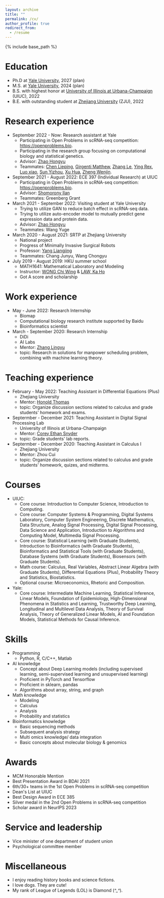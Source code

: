 ```yaml
---
layout: archive
title: ""
permalink: /cv/
author_profile: true
redirect_from:
  - /resume
---
```


{% include base_path %}

Education
======
* Ph.D at [Yale University](https://www.yale.edu/), 2027 (plan)
* M.S. at [Yale University](https://www.yale.edu/), 2024 (plan)
* B.S. with highest honor at [University of Illinois at Urbana-Champaign](https://illinois.edu) (UIUC), 2022
* B.E. with outstanding student at [Zhejiang University](https://www.zju.edu.cn/english) (ZJU), 2022

Research experience
======
* September 2022 - Now: Research assistant at Yale
  * Participating in Open Problems in scRNA-seq competition: https://openproblems.bio. 
  * Participating in the research group focusing on computational biology and statistical genetics.
  * Advisor: [Zhao Hongyu](http://zhaocenter.org)
  * Teammates: [Chen Lieping](https://medicine.yale.edu/lab/chen/), [Girgenti Matthew](https://medicine.yale.edu/profile/matthew_girgenti/), [Zhang Le](https://medicine.yale.edu/profile/le_zhang/), [Ying Rex](https://www.cs.yale.edu/homes/ying-rex/), [Luo xiao](https://luoxiao12.github.io/), [Sun Yizhou](https://web.cs.ucla.edu/~yzsun/), [Xu Hua](https://medicine.yale.edu/profile/hua-xu/), [Zheng Wenjin](https://sbmi.uth.edu/faculty-and-staff/jim-zheng.htm).
* September 2021 - August 2022: ECE 397 (Individual Research) at UIUC
  * Participating in Open Problems in scRNA-seq competition: https://openproblems.bio. 
  * Advisor: [Shomorony Ilan](http://www.ilanshomorony.com)
  * Teammates: Greenberg Grant
* March 2021 - September 2022: Visiting student at Yale University
  * Trying to utilize GAN to reduce batch effect in scRNA-seq data.
  * Trying to utilize auto-encoder model to mutually predict gene expression data and protein data.
  * Advisor: [Zhao Hongyu](http://zhaocenter.org)
  * Teammates: Wang Yuge
* March 2020 - August 2021: SRTP at Zhejiang University
  * National project
  * Progress of Minimally Invasive Surgical Robots
  * Professor: [Yang Liangjing](https://person.zju.edu.cn/en/ylj)
  * Teammates: Chang Junyu, Wang Chongyu
* July 2019 - August 2019: HKU summer school
  * MATH1641: Mathematical Laboratory and Modeling
  * Instructor: [WONG Chi Wing](https://hkumath.hku.hk/MathWWW/people.php?faculty.cwwong) & [LAW, Ka Ho](https://www.scifac.hku.hk/people/law-ka-ho)
  * Got A score and scholarship


Work experience
======
* May - June 2022: Research Internship
  * Biomap
  * Computational biology research institute supported by Baidu
  * Bioinformatics scientist
* March - September 2020: Research Internship
  * DiDi
  * AI Labs
  * Mentor: [Zhang Lingyu](https://www.scholat.com/zhanglingyu.en) 
  * topic: Research in solutions for manpower scheduling problem, combining with machine learning theory.
 
Teaching experience
======
* February - May 2022: Teaching Assistant in Differential Equations (Plus)
  * Zhejiang University
  * Mentor: [Honold Thomas](https://residential.intl.zju.edu.cn/en/content/196800)
  * topic:  Organize discussion sections related to calculus and grade students' homework and exams.
* Septermber - December 2021: Teaching Assistant in Digital Signal Processing Lab
  * University of Illinois at Urbana-Champaign
  * Mentor: [Corey Ethan Snyder](https://grainger.illinois.edu/about/directory/faculty/cesnyde2)
  * topic: Grade students' lab reports.
* Septermber - December 2020: Teaching Assistant in Calculus I
  * Zhejiang University
  * Mentor: Zhou Cui 
  * topic: Organize discussion sections related to calculus and grade students' homework, quizes, and midterms.
 
Courses
======
* UIUC:
  * Core course: Introduction to Computer Science, Introduction to Computing.
  * Core course: Computer Systems & Programming, Digital Systems Laboratory, Computer System Engineering, Discrete Mathematics, Data Structure, Analog Signal Processing, Digital Signal Processing, Data Science and Application, Introduction to Algorithms and Computing Model, Multimedia Signal Processing. 
  * Core course: Statistical Learning (with Graduate Students), Introduction to Bioinformatics (with Graduate Students), Bioinformatics and Statistical Tools (with Graduate Students), Database Systems (with Graduate Students), Biosensors (with Graduate Students). 
  * Math course: Calculus, Real Variables, Abstract Linear Algebra (with Graduate Students), Differential Equations (Plus), Probability Theory and Statistics, Biostatistics.
  * Optional course: Microeconomics, Rhetoric and Composition.
* Yale:
  * Core course: Intermediate Machine Learning, Statistical Inference, Linear Models, Foundation of Epidemiology, High-Dimensional Phenomena in Statistics and Learning, Trustworthy Deep Learning, Longitudinal and Multilevel Data Analysis, Theory of Survival Analysis, Theory of Generalized Linear Models, AI and Foundation Models, Statistical Methods for Causal Inference.
  
Skills
======
* Programming
  * Python, R, C/C++, Matlab
* AI knowledge
  * Concept about Deep Learning models (including supervised learning, semi-supervised learning and unsupervised learning)
  * Proficient in PyTorch and Tensorflow
  * Proficient in sklearn, pandas
  * Algorithms about array, string, and graph
* Math knowledge
  * Modeling
  * Calculus
  * Analysis
  * Probability and statistics
* Bioinformatics knowledge
  * Basic sequencing methods
  * Subsequent analysis strategy
  * Multi omics knowledge/ data integration
  * Basic concepts about molecular biology & genomics

Awards
======
* MCM Honorable Mention
* Best Presentation Award in BDAI 2021
* 6th/30+ teams in the 1st Open Problems in scRNA-seq competition
* Dean's List at UIUC
* Best Design Award in ECE 385
* Silver medal in the 2nd Open Problems in scRNA-seq competition
* Scholar award in NeurIPS 2023

  
Service and leadership
======
* Vice minister of one department of student union
* Psychological committee member

Miscellaneous
======
* I enjoy reading history books and science fictions.
* I love dogs. They are cute!
* My rank of League of Legends (LOL) is Diamond (*^_^*).

<!--
Publications
======
-->
<!--
  <ul>{% for post in site.publications %}
    {% include archive-single-cv.html %}
  {% endfor %}</ul>
-->
<!--
* Liu Tianyu, Zhang Lingyu. Apply Artificial Neural Network to Solving Manpower Scheduling Problem. PAKDD, 2020. (Under Review) 
* Zhang Lingyu, Liu Tianyu, Wang Yunhai. An Intelligent Model for Solving Manpower Scheduling Problems. PAKDD, 2020. (Under Review)
-->

<!--
Talks
======
  <ul>{% for post in site.talks %}
    //{% include archive-single-talk-cv.html %}
  //{% endfor %}</ul>
  In process 
Teaching
======
  //<ul>{% for post in site.teaching %}
    //{% include archive-single-cv.html %}
  //{% endfor %}</ul>
  In process
-->


